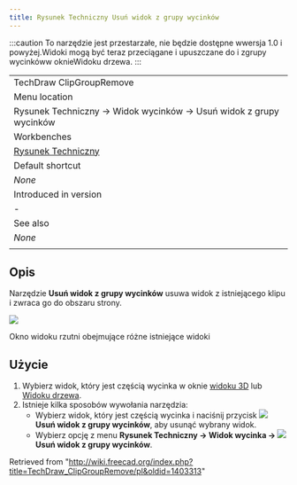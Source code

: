 ```yaml
---
title: Rysunek Techniczny Usuń widok z grupy wycinków
---
```

:::caution
To narzędzie jest przestarzałe, nie będzie dostępne wwersja 1.0 i powyżej.Widoki mogą być teraz przeciągane i upuszczane do i zgrupy wycinkóww oknieWidoku drzewa.
:::

|  |
| --- |
| TechDraw ClipGroupRemove |
| Menu location |
| Rysunek Techniczny → Widok wycinków → Usuń widok z grupy wycinków |
| Workbenches |
| [Rysunek Techniczny](/TechDraw_Workbench/pl "TechDraw Workbench/pl") |
| Default shortcut |
| *None* |
| Introduced in version |
| - |
| See also |
| *None* |
|  |

## Opis

Narzędzie **Usuń widok z grupy wycinków** usuwa widok z istniejącego klipu i zwraca go do obszaru strony.

![](/images/TechDraw_Clipview.png)

Okno widoku rzutni obejmujące różne istniejące widoki

## Użycie

1. Wybierz widok, który jest częścią wycinka w oknie [widoku 3D](/3D_view/pl "3D view/pl") lub [Widoku drzewa](/Tree_view/pl "Tree view/pl").
2. Istnieje kilka sposobów wywołania narzędzia:
   * Wybierz widok, który jest częścią wycinka i naciśnij przycisk ![](/images/TechDraw_ClipGroupRemove.svg) **Usuń widok z grupy wycinków**, aby usunąć wybrany widok.
   * Wybierz opcję z menu **Rysunek Techniczny → Widok wycinka → ![](/images/TechDraw_ClipGroupRemove.svg) Usuń widok z grupy wycinków**.

Retrieved from "<http://wiki.freecad.org/index.php?title=TechDraw_ClipGroupRemove/pl&oldid=1403313>"